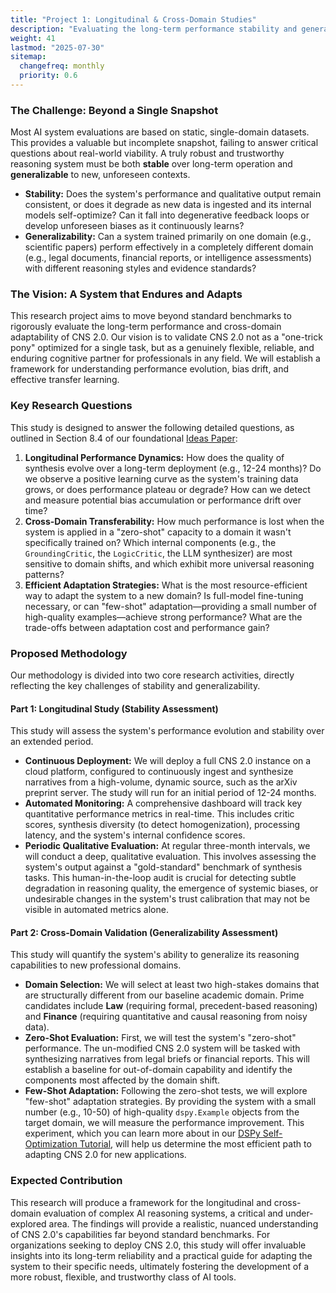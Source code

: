 ```yaml
---
title: "Project 1: Longitudinal & Cross-Domain Studies"
description: "Evaluating the long-term performance stability and generalization capabilities of the CNS 2.0 system across time and diverse professional domains."
weight: 41
lastmod: "2025-07-30"
sitemap:
  changefreq: monthly
  priority: 0.6
---
```


### The Challenge: Beyond a Single Snapshot

Most AI system evaluations are based on static, single-domain datasets. This provides a valuable but incomplete snapshot, failing to answer critical questions about real-world viability. A truly robust and trustworthy reasoning system must be both **stable** over long-term operation and **generalizable** to new, unforeseen contexts.

-   **Stability:** Does the system's performance and qualitative output remain consistent, or does it degrade as new data is ingested and its internal models self-optimize? Can it fall into degenerative feedback loops or develop unforeseen biases as it continuously learns?
-   **Generalizability:** Can a system trained primarily on one domain (e.g., scientific papers) perform effectively in a completely different domain (e.g., legal documents, financial reports, or intelligence assessments) with different reasoning styles and evidence standards?

### The Vision: A System that Endures and Adapts

This research project aims to move beyond standard benchmarks to rigorously evaluate the long-term performance and cross-domain adaptability of CNS 2.0. Our vision is to validate CNS 2.0 not as a "one-trick pony" optimized for a single task, but as a genuinely flexible, reliable, and enduring cognitive partner for professionals in any field. We will establish a framework for understanding performance evolution, bias drift, and effective transfer learning.

### Key Research Questions

This study is designed to answer the following detailed questions, as outlined in Section 8.4 of our foundational [Ideas Paper](/guides/cns-2.0-research-roadmap/in-depth/ideas-paper/):

1.  **Longitudinal Performance Dynamics:** How does the quality of synthesis evolve over a long-term deployment (e.g., 12-24 months)? Do we observe a positive learning curve as the system's training data grows, or does performance plateau or degrade? How can we detect and measure potential bias accumulation or performance drift over time?
2.  **Cross-Domain Transferability:** How much performance is lost when the system is applied in a "zero-shot" capacity to a domain it wasn't specifically trained on? Which internal components (e.g., the `GroundingCritic`, the `LogicCritic`, the LLM synthesizer) are most sensitive to domain shifts, and which exhibit more universal reasoning patterns?
3.  **Efficient Adaptation Strategies:** What is the most resource-efficient way to adapt the system to a new domain? Is full-model fine-tuning necessary, or can "few-shot" adaptation—providing a small number of high-quality examples—achieve strong performance? What are the trade-offs between adaptation cost and performance gain?

### Proposed Methodology

Our methodology is divided into two core research activities, directly reflecting the key challenges of stability and generalizability.

#### Part 1: Longitudinal Study (Stability Assessment)

This study will assess the system's performance evolution and stability over an extended period.

-   **Continuous Deployment:** We will deploy a full CNS 2.0 instance on a cloud platform, configured to continuously ingest and synthesize narratives from a high-volume, dynamic source, such as the arXiv preprint server. The study will run for an initial period of 12-24 months.
-   **Automated Monitoring:** A comprehensive dashboard will track key quantitative performance metrics in real-time. This includes critic scores, synthesis diversity (to detect homogenization), processing latency, and the system's internal confidence scores.
-   **Periodic Qualitative Evaluation:** At regular three-month intervals, we will conduct a deep, qualitative evaluation. This involves assessing the system's output against a "gold-standard" benchmark of synthesis tasks. This human-in-the-loop audit is crucial for detecting subtle degradation in reasoning quality, the emergence of systemic biases, or undesirable changes in the system's trust calibration that may not be visible in automated metrics alone.

#### Part 2: Cross-Domain Validation (Generalizability Assessment)

This study will quantify the system's ability to generalize its reasoning capabilities to new professional domains.

-   **Domain Selection:** We will select at least two high-stakes domains that are structurally different from our baseline academic domain. Prime candidates include **Law** (requiring formal, precedent-based reasoning) and **Finance** (requiring quantitative and causal reasoning from noisy data).
-   **Zero-Shot Evaluation:** First, we will test the system's "zero-shot" performance. The un-modified CNS 2.0 system will be tasked with synthesizing narratives from legal briefs or financial reports. This will establish a baseline for out-of-domain capability and identify the components most affected by the domain shift.
-   **Few-Shot Adaptation:** Following the zero-shot tests, we will explore "few-shot" adaptation strategies. By providing the system with a small number (e.g., 10-50) of high-quality `dspy.Example` objects from the target domain, we will measure the performance improvement. This experiment, which you can learn more about in our [DSPy Self-Optimization Tutorial](/guides/tutorials/dspy-self-optimization/1-introduction/), will help us determine the most efficient path to adapting CNS 2.0 for new applications.

### Expected Contribution

This research will produce a framework for the longitudinal and cross-domain evaluation of complex AI reasoning systems, a critical and under-explored area. The findings will provide a realistic, nuanced understanding of CNS 2.0's capabilities far beyond standard benchmarks. For organizations seeking to deploy CNS 2.0, this study will offer invaluable insights into its long-term reliability and a practical guide for adapting the system to their specific needs, ultimately fostering the development of a more robust, flexible, and trustworthy class of AI tools.
